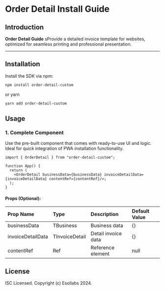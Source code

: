 # Order Detail Install Guide

## Introduction

**Order Detail Guide** sProvide a detailed invoice template for websites, optimized for seamless printing and professional presentation.

---

## Installation

Install the SDK via npm:

```bash
npm install order-detail-custom

```

or yarn

```bash
yarn add order-detail-custom

```

## Usage

### 1. Complete Component

Use the pre-built component that comes with ready-to-use UI and logic. Ideal for quick integration of PWA installation functionality.

```tsx
import { OrderDetail } from "order-detail-custom";

function App() {
  return (
    <OrderDetail businessData={businessData} invoiceDetailData={invoiceDetailData} contentRef={contentRef}/>;
  );
}
```

#### Props (Optional):

| Prop Name         | Type                | Description         | Default Value |
| :---------------- | :------------------ | :------------------ | :------------ |
| businessData      | TBusiness           | Business data       | {}            |
| invoiceDetailData | TInvoiceDetail      | Detail invoice data | {}            |
| contentRef        | Ref<HTMLDivElement> | Reference element   | null          |

## License

ISC Licensed. Copyright (c) Esollabs 2024.
